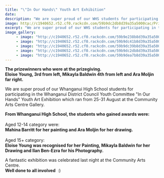 ```yaml
---
title: "\"In Our Hands\" Youth Art Exhibition"
date: 
description: "We are super proud of our WHS students for participating in the Whanganui District Council Youth Committee \"In Our Hands\" Youth Art Exhibition..."
image: http://c1940652.r52.cf0.rackcdn.com/59b9dc2db8d39a35a5000cac/Prizewinners-with-Eloise-Young.jpg
excerpt: "We are super proud of our WHS students for participating in the Whanganui District Council Youth Committee \"In Our Hands\" Youth Art Exhibition."
image_gallery:
     - image: "http://c1940652.r52.cf0.rackcdn.com/59b9e238b8d39a35a5000cb8/In-Our-Hands-poster.jpg"
     - image: "http://c1940652.r52.cf0.rackcdn.com/59b9dc41b8d39a35a5000cb0/Eloise-Young-winning-painting.jpg"
     - image: "http://c1940652.r52.cf0.rackcdn.com/59b9dc39b8d39a35a5000cae/Ilan-Ben-Ezras-winning-photo.jpg"
     - image: "http://c1940652.r52.cf0.rackcdn.com/59b9dc2db8d39a35a5000cac/Prizewinners-with-Eloise-Young.jpg"
     - image: "http://c1940652.r52.cf0.rackcdn.com/59b9dea7b8d39a35a5000cb4/In-our-Hands-printout-from-RCP.jpg"
---
```


<p><strong><span>The prizewinners who were at the prizegiving. <br />Eloise Young, 3rd from left, Mikayla Baldwin 4th from left and Ara Moljin far right.</span></strong></p>
<p>We are super proud of our Whanganui High School students for participating in the Whanganui District Council Youth Committee "In Our Hands" Youth Art Exhibition which ran from 25-31 August at the Community Arts Centre Gallery.&nbsp;</p>
<p><strong>From Whanganui High School, the students who gained awards were:<br /></strong><br /><span>Aged 12-14 category were:</span><br /><strong>Mahina Barritt for her painting and Ara Moljin for her drawing.</strong><br /><span><br />Aged 15+ category:</span><span class="text_exposed_show"><br /><strong>Eloise Young was recognised for her Painting, Mikayla Baldwin for her Drawing and Ilan Ben-Ezra for his Photography.</strong><br /></span></p>
<p><span class="text_exposed_show">A fantastic exhibition was celebrated last night at the Community Arts Centre.<br /><strong>Well done to all involved</strong> &nbsp;:)&nbsp;</span></p>

